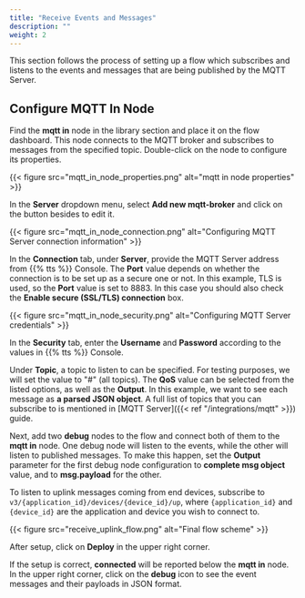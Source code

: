 ```yaml
---
title: "Receive Events and Messages"
description: ""
weight: 2
---
```


This section follows the process of setting up a flow which subscribes and listens to the events and messages that are being published by the MQTT Server. 

## Configure MQTT In Node

Find the **mqtt in** node in the library section and place it on the flow dashboard. This node connects to the MQTT broker and subscribes to messages from the specified topic. Double-click on the node to configure its properties.

{{< figure src="mqtt_in_node_properties.png" alt="mqtt in node properties" >}}

In the **Server** dropdown menu, select **Add new mqtt-broker** and click on the button besides to edit it. 

{{< figure src="mqtt_in_node_connection.png" alt="Configuring MQTT Server connection information" >}}

In the **Connection** tab, under **Server**, provide the MQTT Server address from {{% tts %}} Console. The **Port** value depends on whether the connection is to be set up as a secure one or not. In this example, TLS is used, so the **Port** value is set to 8883. In this case you should also check the **Enable secure (SSL/TLS) connection** box.

{{< figure src="mqtt_in_node_security.png" alt="Configuring MQTT Server credentials" >}}

In the **Security** tab, enter the **Username** and **Password** according to the values in {{% tts %}} Console.

Under **Topic**, a topic to listen to can be specified. For testing purposes, we will set the value to "#" (all topics). The **QoS** value can be selected from the listed options, as well as the **Output**. In this example, we want to see each message as **a parsed JSON object**. A full list of topics that you can subscribe to is mentioned in [MQTT Server]({{< ref "/integrations/mqtt" >}}) guide.

Next, add two **debug** nodes to the flow and connect both of them to the **mqtt in** node. One debug node will listen to the events, while the other will listen to published messages. To make this happen, set the **Output** parameter for the first debug node configuration to **complete msg object** value, and to **msg.payload** for the other.

To listen to uplink messages coming from end devices, subscribe to `v3/{application_id}/devices/{device_id}/up`, where `{application_id}` and `{device_id}` are the application and device you wish to connect to.

{{< figure src="receive_uplink_flow.png" alt="Final flow scheme" >}}

After setup, click on **Deploy** in the upper right corner.

If the setup is correct, **connected** will be reported below the **mqtt in** node. In the upper right corner, click on the **debug** icon to see the event messages and their payloads in JSON format.
